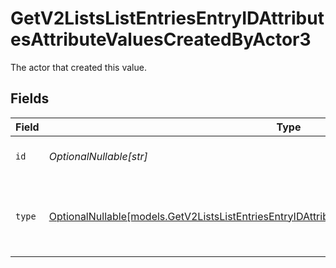# GetV2ListsListEntriesEntryIDAttributesAttributeValuesCreatedByActor3

The actor that created this value.


## Fields

| Field                                                                                                                                                                                      | Type                                                                                                                                                                                       | Required                                                                                                                                                                                   | Description                                                                                                                                                                                |
| ------------------------------------------------------------------------------------------------------------------------------------------------------------------------------------------ | ------------------------------------------------------------------------------------------------------------------------------------------------------------------------------------------ | ------------------------------------------------------------------------------------------------------------------------------------------------------------------------------------------ | ------------------------------------------------------------------------------------------------------------------------------------------------------------------------------------------ |
| `id`                                                                                                                                                                                       | *OptionalNullable[str]*                                                                                                                                                                    | :heavy_minus_sign:                                                                                                                                                                         | An ID to identify the actor.                                                                                                                                                               |
| `type`                                                                                                                                                                                     | [OptionalNullable[models.GetV2ListsListEntriesEntryIDAttributesAttributeValuesCreatedByActorType3]](../models/getv2listslistentriesentryidattributesattributevaluescreatedbyactortype3.md) | :heavy_minus_sign:                                                                                                                                                                         | The type of actor. [Read more information on actor types here](/docs/actors).                                                                                                              |
